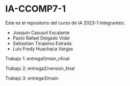# IA-CCOMP7-1
Este es el repositorio del curso de IA 2023-1
Integrantes:
  - Joaquin Casusol Escalante
  - Paolo Rafael Delgado Vidal
  - Sebastian Tinajeros Estrada
  - Luis Fredy Huachaca Vargas

Trabajo 1: entrega1/main_vfinal

Trabajo 2: entrega2/version_final

Trabajo 3: entrega3/main

